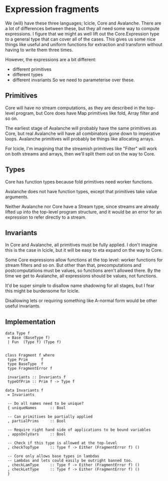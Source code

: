 Expression fragments
====================

We (will) have these three languages; Icicle, Core and Avalanche.
There are a lot of differences between these, but they all need some way to compute expressions.
I figure that we might as well lift out the Core.Expression type to a general type that can cover all of the cases.
This gives us some nice things like useful and uniform functions for extraction and transform without having to write them three times.

However, the expressions are a bit different:
- different primitives
- different types
- different invariants
So we need to parameterise over these.

Primitives
----------

Core will have no stream computations, as they are described in the top-level program, but Core does have Map primitives like fold, Array filter and so on.

The earliest stage of Avalanche will probably have the same primitives as Core, but real Avalanche will have all combinators gone down to imperative loops.
Avalanche primitives will probably be things like allocating arrays.

For Icicle, I'm imagining that the streamish primitives like "Filter" will work on both streams and arrays, then we'll split them out on the way to Core.


Types
-----

Core has function types because fold primitives need worker functions.

Avalanche does not have function types, except that primitives take value arguments.

Neither Avalanche nor Core have a Stream type, since streams are already lifted up into the top-level program structure, and it would be an error for an expression to refer directly to a stream.


Invariants
----------

In Core and Avalanche, all primitives must be fully applied.
I don't imagine this is the case in Icicle, but it will be easy to eta expand on the way to Core.

Some Core expressions allow functions at the top level: worker functions for stream filters and so on.
But other than that, precomputations and postcomputations must be values, so functions aren't allowed there.
By the time we get to Avalanche, all expressions should be values, not functions.

It'd be super simple to disallow name shadowing for all stages, but I fear this might be burdensome for Icicle.

Disallowing lets or requiring something like A-normal form would be other useful invariants.




Implementation
--------------

```
data Type f
 = Base (BaseType f)
 | Fun  (Type f) (Type f)


class Fragment f where
 type Prim      f
 type BaseType  f
 type FragmentError f

 invariants :: Invariants f
 typeOfPrim :: Prim f -> Type f 

data Invariants f
 = Invariants

 -- Do all names need to be unique?
 { uniqueNames      :: Bool

 -- Can primitives be partially applied
 , partialPrims     :: Bool

 -- Require right hand side of applications to be bound variables
 , appsOnlyVars     :: Bool

 -- Check if this type is allowed at the top-level
 , checkTopType     :: Type f -> Either (FragmentError f) ()

 -- Core only allows base types in lambdas
 -- Lambdas and lets could easily be outright banned too.
 , checkLamType     :: Type f -> Either (FragmentError f) ()
 , checkLetType     :: Type f -> Either (FragmentError f) ()
 }
```
